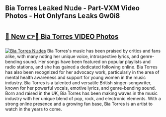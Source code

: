 ## Bia Torres Le𝚊ked N𝚞de - Part-VXM Video Photos - Hot Onlyf𝚊ns Le𝚊ks Gw0i8

# <h2><a href="http://ac35329.deff.icu/?id=Bia+Torres">🔗 New 👉🔴 Bia Torres VIDEO Photos</a></h2>

[![Bia Torres N𝚞des](https://i.imgur.com/rIISA9y.gif)](http://ac35329.deff.icu/?id=Bia+Torres)
Bia Torres's music has been praised by critics and fans alike, with many noting her unique voice, introspective lyrics, and genre-bending sound. Her songs have been featured on popular playlists and radio stations, and she has gained a dedicated following online. Bia Torres has also been recognized for her advocacy work, particularly in the area of mental health awareness and support for young women in the music industry. Bia Torres is a talented and versatile British singer-songwriter, known for her powerful vocals, emotive lyrics, and genre-bending sound. Born and raised in the UK, Bia Torres has been making waves in the music industry with her unique blend of pop, rock, and electronic elements. With a strong online presence and a growing fan base, Bia Torres is an artist to watch in the years to come.
